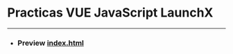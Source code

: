 # Practicas VUE JavaScript LaunchX
***
* ### Preview [index.html](https://htmlpreview.github.io/?https://github.com/albertz03/Practicas-VUEJS-LaunchX/blob/master/intro/index.html)

